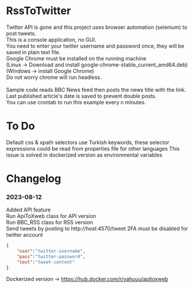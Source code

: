 # RssToTwitter

Twitter API is gone and this project uses browser automation (selenium) to post tweets.\
This is a console application, no GUI.\
You need to enter your twitter username and password once, they will be saved in plain text file.\
Google Chrome must be installed on the running machine\
(Linux -> Download and install google-chrome-stable_current_amd64.deb)\
(Windows -> install Google Chrome)\
Do not worry chrome will run headless.\
\
Sample code reads BBC News feed then posts the news title with the link.\
Last published article's date is saved to prevent double posts.
\
You can use crontab to run this example every n minutes.

# To Do
Default css & xpath selectors use Turkish keywords, these selector expressions could be read from properties file for other languages
This issue is solved in dockerized version as environmental variables


# Changelog
### 2023-08-12
Added API feature \
Run ApiToXweb class for API version \
Run BBC_RSS class for RSS version \
Send tweets by posting to http://host:4570/tweet
2FA must be disabled for twitter account
```json
{
    "user":"twitter-username",
    "pass":"twitter-password",
    "text":"tweet-content"
}
```
Dockerized version -> https://hub.docker.com/r/yahuuu/apitoxweb
